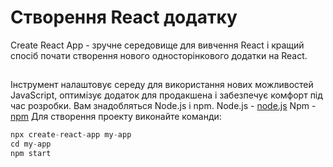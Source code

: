 # Створення React додатку
Create React App  - зручне середовище для вивчення React і кращий спосіб почати створення нового односторінкового додатки на React.
##
Інструмент налаштовує середу для використання нових можливостей JavaScript, оптимізує додаток для продакшена і забезпечує комфорт під час розробки. Вам знадобляться Node.js і npm. 
Node.js - [node.js](https://nodejs.org/uk/)
Npm - [npm](https://nodejs.org/uk/)
Для створення проекту виконайте команди:
```js
npx create-react-app my-app
cd my-app
npm start
```
